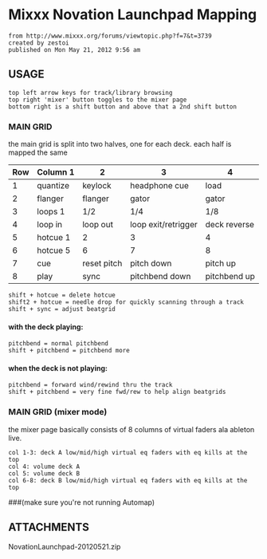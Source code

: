 # Mixxx Novation Launchpad Mapping

```
from http://www.mixxx.org/forums/viewtopic.php?f=7&t=3739
created by zestoi
published on Mon May 21, 2012 9:56 am
```

## USAGE

```
top left arrow keys for track/library browsing
top right 'mixer' button toggles to the mixer page
bottom right is a shift button and above that a 2nd shift button
```

### MAIN GRID

the main grid is split into two halves, one for each deck. each half is mapped the same

Row | Column 1 | 2           | 3                   | 4
----|----------|-------------|---------------------|--
1   | quantize | keylock     | headphone cue       | load
2   | flanger  | flanger     | gator               | gator
3   | loops 1  | 1/2         | 1/4                 | 1/8
4   | loop in  | loop out    | loop exit/retrigger | deck reverse
5   | hotcue 1 | 2           | 3                   | 4
6   | hotcue 5 | 6           | 7                   | 8
7   | cue      | reset pitch | pitch down          | pitch up
8   | play     | sync        | pitchbend down      | pitchbend up

```
shift + hotcue = delete hotcue
shift2 + hotcue = needle drop for quickly scanning through a track
shift + sync = adjust beatgrid
```

#### with the deck playing:

```
pitchbend = normal pitchbend
shift + pitchbend = pitchbend more
```

#### when the deck is not playing:

```
pitchbend = forward wind/rewind thru the track
shift + pitchbend = very fine fwd/rew to help align beatgrids
```

### MAIN GRID (mixer mode)

the mixer page basically consists of 8 columns of virtual faders ala ableton live.

```
col 1-3: deck A low/mid/high virtual eq faders with eq kills at the top
col 4: volume deck A
col 5: volume deck B
col 6-8: deck B low/mid/high virtual eq faders with eq kills at the top
```

###(make sure you're not running Automap)

## ATTACHMENTS
 NovationLaunchpad-20120521.zip
